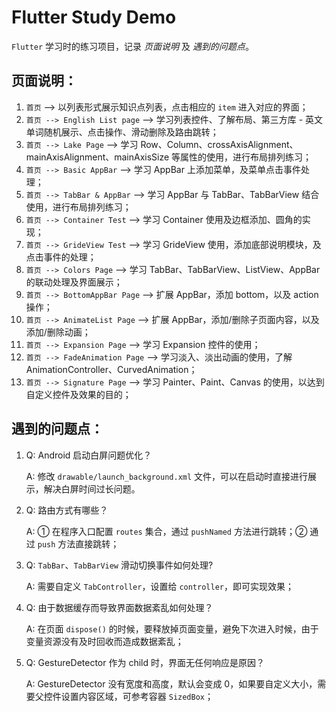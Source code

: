 # Flutter Study Demo

 `Flutter` 学习时的练习项目，记录 _*页面说明*_ 及 _*遇到的问题点*_。

## 页面说明：

1. `首页` --> 以列表形式展示知识点列表，点击相应的 `item` 进入对应的界面；
2. `首页 --> English List page` --> 学习列表控件、了解布局、第三方库 - 英文单词随机展示、点击操作、滑动删除及路由跳转；
3. `首页 --> Lake Page` --> 学习 Row、Column、crossAxisAlignment、mainAxisAlignment、mainAxisSize 等属性的使用，进行布局排列练习；
4. `首页 --> Basic AppBar` --> 学习 AppBar 上添加菜单，及菜单点击事件处理；
5. `首页 --> TabBar & AppBar` --> 学习 AppBar 与 TabBar、TabBarView 结合使用，进行布局排列练习；
6. `首页 --> Container Test` -->  学习 Container 使用及边框添加、圆角的实现；
7. `首页 --> GrideView Test` -->  学习 GrideView 使用，添加底部说明模块，及点击事件的处理；
8. `首页 --> Colors Page` -->  学习 TabBar、TabBarView、ListView、AppBar 的联动处理及界面展示；
9. `首页 --> BottomAppBar Page` -->  扩展 AppBar，添加 bottom，以及 action 操作；
10. `首页 --> AnimateList Page` -->  扩展 AppBar，添加/删除子页面内容，以及添加/删除动画；
11. `首页 --> Expansion Page` -->   学习 Expansion 控件的使用；
12. `首页 --> FadeAnimation Page` -->   学习淡入、淡出动画的使用，了解 AnimationController、CurvedAnimation；
13. `首页 --> Signature Page` -->   学习 Painter、Paint、Canvas 的使用，以达到自定义控件及效果的目的；


## 遇到的问题点：

1. Q: Android 启动白屏问题优化？

	A: 修改 `drawable/launch_background.xml` 文件，可以在启动时直接进行展示，解决白屏时间过长问题。

2. Q: 路由方式有哪些？

	A: ① 在程序入口配置 `routes` 集合，通过 `pushNamed` 方法进行跳转；② 通过 `push` 方法直接跳转；


3. Q: `TabBar`、`TabBarView` 滑动切换事件如何处理?

	A: 需要自定义 `TabController`，设置给 `controller`，即可实现效果；


4. Q: 由于数据缓存而导致界面数据紊乱如何处理？

	A: 在页面 `dispose()` 的时候，要释放掉页面变量，避免下次进入时候，由于变量资源没有及时回收而造成数据紊乱；


5. Q: GestureDetector 作为 child 时，界面无任何响应是原因？

	A: GestureDetector 没有宽度和高度，默认会变成 0，如果要自定义大小，需要父控件设置内容区域，可参考容器 `SizedBox`；